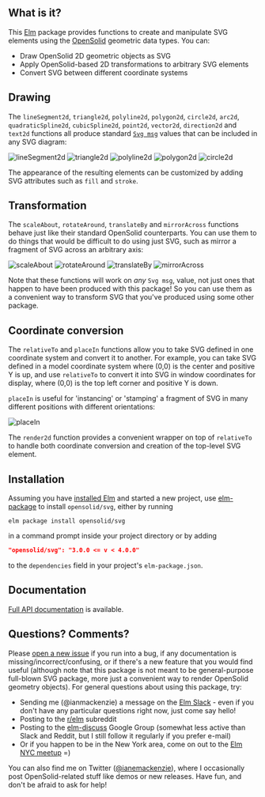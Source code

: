 ## What is it?

This [Elm](http://elm-lang.org) package provides functions to create and
manipulate SVG elements using the [OpenSolid](http://package.elm-lang.org/packages/opensolid/geometry/latest)
geometric data types. You can:

  - Draw OpenSolid 2D geometric objects as SVG
  - Apply OpenSolid-based 2D transformations to arbitrary SVG elements
  - Convert SVG between different coordinate systems

## Drawing

The `lineSegment2d`, `triangle2d`, `polyline2d`, `polygon2d`, `circle2d`,
`arc2d`, `quadraticSpline2d`, `cubicSpline2d`, `point2d`, `vector2d`,
`direction2d` and `text2d` functions all produce standard [`Svg
msg`](http://package.elm-lang.org/packages/elm-lang/svg/latest/Svg#Svg) values
that can be included in any SVG diagram:

![lineSegment2d](https://opensolid.github.io/images/svg/1.0/lineSegment2d.svg)
![triangle2d](https://opensolid.github.io/images/svg/1.0/triangle2d.svg)
![polyline2d](https://opensolid.github.io/images/svg/1.0/polyline2d.svg)
![polygon2d](https://opensolid.github.io/images/svg/1.0/polygon2d.svg)
![circle2d](https://opensolid.github.io/images/svg/1.0/circle2d.svg)

The appearance of the resulting elements can be customized by adding SVG
attributes such as `fill` and `stroke`.

## Transformation

The `scaleAbout`, `rotateAround`, `translateBy` and `mirrorAcross` functions
behave just like their standard OpenSolid counterparts. You can use them to do
things that would be difficult to do using just SVG, such as mirror a fragment
of SVG across an arbitrary axis:

![scaleAbout](https://opensolid.github.io/images/svg/1.0.2/scaleAbout.svg)
![rotateAround](https://opensolid.github.io/images/svg/1.0.2/rotateAround.svg)
![translateBy](https://opensolid.github.io/images/svg/1.0/translateBy.svg)
![mirrorAcross](https://opensolid.github.io/images/svg/1.0/mirrorAcross.svg)

Note that these functions will work on *any* `Svg msg`, value, not just ones
that happen to have been produced with this package! So you can use them as a
convenient way to transform SVG that you've produced using some other package.

## Coordinate conversion

The `relativeTo` and `placeIn` functions allow you to take SVG defined in one
coordinate system and convert it to another. For example, you can take SVG
defined in a model coordinate system where (0,0) is the center and positive Y is
up, and use `relativeTo` to convert it into SVG in window coordinates for
display, where (0,0) is the top left corner and positive Y is down.

`placeIn` is useful for 'instancing' or 'stamping' a fragment of SVG in many
different positions with different orientations:

![placeIn](https://opensolid.github.io/images/svg/1.0/placeIn.svg)

The `render2d` function provides a convenient wrapper on top of `relativeTo` to
handle both coordinate conversion and creation of the top-level SVG element.

## Installation

Assuming you have [installed Elm](https://guide.elm-lang.org/install.html) and
started a new project, use [elm-package](https://guide.elm-lang.org/install.html#elm-package)
to install `opensolid/svg`, either by running

```
elm package install opensolid/svg
```

in a command prompt inside your project directory or by adding

```json
"opensolid/svg": "3.0.0 <= v < 4.0.0"
```

to the `dependencies` field in your project's `elm-package.json`.

## Documentation

[Full API documentation](http://package.elm-lang.org/packages/opensolid/svg/3.0.0/OpenSolid-Svg)
is available.

## Questions? Comments?

Please [open a new issue](https://github.com/opensolid/svg/issues) if you run
into a bug, if any documentation is missing/incorrect/confusing, or if there's a
new feature that you would find useful (although note that this package is not
meant to be general-purpose full-blown SVG package, more just a convenient way
to render OpenSolid geometry objects). For general questions about using this
package, try:

  - Sending me (@ianmackenzie) a message on the [Elm Slack](http://elmlang.herokuapp.com/) -
    even if you don't have any particular questions right now, just come say
    hello!
  - Posting to the [r/elm](https://reddit.com/r/elm) subreddit
  - Posting to the [elm-discuss](https://groups.google.com/forum/#!forum/elm-discuss)
    Google Group (somewhat less active than Slack and Reddit, but I still follow
    it regularly if you prefer e-mail)
  - Or if you happen to be in the New York area, come on out to the
    [Elm NYC meetup](https://www.meetup.com/Elm-NYC/) =)

You can also find me on Twitter ([@ianemackenzie](https://twitter.com/ianemackenzie)),
where I occasionally post OpenSolid-related stuff like demos or new releases.
Have fun, and don't be afraid to ask for help!
